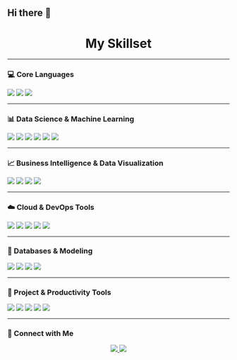 ## Hi there 👋
<h1 align="center">My Skillset</h1>

---

### 💻 Core Languages
<p align="left">
  <img src="https://img.shields.io/badge/Python-3776AB?style=flat&logo=python&logoColor=white"/>
  <img src="https://img.shields.io/badge/SQL-003B57?style=flat&logo=postgresql&logoColor=white"/>
  <img src="https://img.shields.io/badge/Prolog-74283C?style=flat&logoColor=white"/>
</p>

---

### 📊 Data Science & Machine Learning
<p align="left">
  <img src="https://img.shields.io/badge/scikit--learn-F7931E?style=flat&logo=scikit-learn&logoColor=white"/>
  <img src="https://img.shields.io/badge/Pandas-150458?style=flat&logo=pandas&logoColor=white"/>
  <img src="https://img.shields.io/badge/Numpy-013243?style=flat&logo=numpy&logoColor=white"/>
  <img src="https://img.shields.io/badge/PyTorch-EE4C2C?style=flat&logo=pytorch&logoColor=white"/>
  <img src="https://img.shields.io/badge/HuggingFace-F9A03C?style=flat&logo=huggingface&logoColor=black"/>
  <img src="https://img.shields.io/badge/Jupyter-F37626?style=flat&logo=jupyter&logoColor=white"/>
</p>

---

### 📈 Business Intelligence & Data Visualization
<p align="left">
  <img src="https://img.shields.io/badge/Power%20BI-F2C811?style=flat&logo=powerbi&logoColor=black"/>
  <img src="https://img.shields.io/badge/Tableau-E97627?style=flat&logo=tableau&logoColor=white"/>
  <img src="https://img.shields.io/badge/IBM%20Cognos-1F70C1?style=flat&logo=ibm&logoColor=white"/>
  <img src="https://img.shields.io/badge/Oracle%20SQL%20Developer-F80000?style=flat&logo=oracle&logoColor=white"/>
</p>

---

### ☁️ Cloud & DevOps Tools
<p align="left">
  <img src="https://img.shields.io/badge/AWS-232F3E?style=flat&logo=amazonaws&logoColor=white"/>
  <img src="https://img.shields.io/badge/Azure-0078D4?style=flat&logo=microsoftazure&logoColor=white"/>
  <img src="https://img.shields.io/badge/Docker-2496ED?style=flat&logo=docker&logoColor=white"/>
  <img src="https://img.shields.io/badge/Kubernetes-326CE5?style=flat&logo=kubernetes&logoColor=white"/>
  <img src="https://img.shields.io/badge/Git-F05032?style=flat&logo=git&logoColor=white"/>
</p>

---

### 🧰 Databases & Modeling
<p align="left">
  <img src="https://img.shields.io/badge/MySQL-4479A1?style=flat&logo=mysql&logoColor=white"/>
  <img src="https://img.shields.io/badge/SQL%20Server-CC2927?style=flat&logo=microsoftsqlserver&logoColor=white"/>
  <img src="https://img.shields.io/badge/Oracle-FF0000?style=flat&logo=oracle&logoColor=white"/>
  <img src="https://img.shields.io/badge/ER%20Modeling-0052CC?style=flat&logo=databricks&logoColor=white"/>
</p>

---

### 📂 Project & Productivity Tools
<p align="left">
  <img src="https://img.shields.io/badge/Jira-0052CC?style=flat&logo=jira&logoColor=white"/>
  <img src="https://img.shields.io/badge/Visio-3955A3?style=flat&logo=microsoftvisio&logoColor=white"/>
  <img src="https://img.shields.io/badge/MS%20Project-217346?style=flat&logo=microsoftproject&logoColor=white"/>
  <img src="https://img.shields.io/badge/Teams-6264A7?style=flat&logo=microsoftteams&logoColor=white"/>
  <img src="https://img.shields.io/badge/Google%20Workspace-4285F4?style=flat&logo=googleworkspace&logoColor=white"/>
</p>

---

### 🔗 Connect with Me
<p align="center">
  <a href="https://www.linkedin.com/in/md-irteza-chowdhury/" target="_blank">
    <img src="https://img.shields.io/badge/-LinkedIn-0A66C2?style=for-the-badge&logo=linkedin&logoColor=white"/>
  </a>
  <a href="https://github.com/irtezachy" target="_blank">
    <img src="https://img.shields.io/badge/-GitHub-181717?style=for-the-badge&logo=github&logoColor=white"/>
  </a>
</p>
